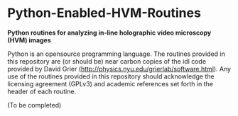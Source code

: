 Python-Enabled-HVM-Routines
================================

<b>Python routines for analyzing in-line holographic video microscopy (HVM) images </b>


Python is an opensource programming language.  The routines provided in this repository are (or should be) near carbon copies of the idl code provided by David Grier (http://physics.nyu.edu/grierlab/software.html).  Any use of the routines provided in this repository should acknowledge the licensing agreement (GPLv3) and academic references set forth in the header of each routine.

(To be completed) 
